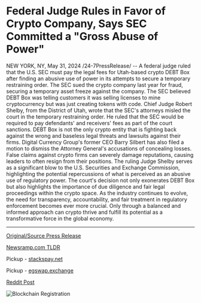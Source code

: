 # Federal Judge Rules in Favor of Crypto Company, Says SEC Committed a "Gross Abuse of Power"

NEW YORK, NY, May 31, 2024 /24-7PressRelease/ -- A federal judge ruled that the U.S. SEC must pay the legal fees for Utah-based crypto DEBT Box after finding an abusive use of power in its attempts to secure a temporary restraining order.   The SEC sued the crypto company last year for fraud, securing a temporary asset freeze against the company. The SEC believed DEBT Box was telling customers it was selling licenses to mine cryptocurrency but was just creating tokens with code.   Chief Judge Robert Shelby, from the District of Utah, wrote that the SEC's attorneys misled the court in the temporary restraining order. He ruled that the SEC would be required to pay defendants' and receivers' fees as part of the court sanctions.   DEBT Box is not the only crypto entity that is fighting back against the wrong and baseless legal threats and lawsuits against their firms. Digital Currency Group's former CEO Barry Silbert has also filed a motion to dismiss the Attorney General's accusations of concealing losses.   False claims against crypto firms can severely damage reputations, causing leaders to often resign from their positions.   The ruling Judge Shelby serves as a significant blow to the U.S. Securities and Exchange Commission, highlighting the potential repercussions of what is perceived as an abusive use of regulatory power. The court's decision not only exonerates DEBT Box but also highlights the importance of due diligence and fair legal proceedings within the crypto space.   As the industry continues to evolve, the need for transparency, accountability, and fair treatment in regulatory enforcement becomes ever more crucial. Only through a balanced and informed approach can crypto thrive and fulfill its potential as a transformative force in the global economy. 

---

[Original/Source Press Release](https://www.24-7pressrelease.com/press-release/511295/federal-judge-rules-in-favor-of-crypto-company-says-sec-committed-a-gross-abuse-of-power)
                    

[Newsramp.com TLDR](https://newsramp.com/curated-news/federal-judge-rules-sec-must-pay-legal-fees-for-crypto-debt-box/79523fd36cc93e3fc0dfdc3fe540ea9a) 


Pickup - [stackspay.net](https://stackspay.net/crypto-news/federal-judge-rules-sec-must-pay-legal-fees-for-crypto-debt-box)

Pickup - [egswap.exchange](https://egswap.exchange/crypto-news/federal-judge-rules-sec-must-pay-legal-fees-for-crypto-debt-box)
 



[Reddit Post](https://www.reddit.com/r/CryptoNewsInfo/comments/1d4pohw/federal_judge_rules_sec_must_pay_legal_fees_for/) 



![Blockchain Registration](https://cdn.newsramp.app/24-7PressRelease/qrcode/245/31/paverhuO.webp)